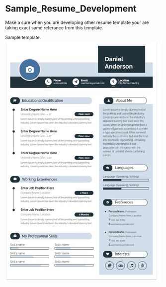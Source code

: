 # Sample_Resume_Development

Make a sure when you are developing other resume template your are taking exact same referance from this template.


Sample template.
![alt text](https://github.com/pratham98k/Sample_Resume_Development/blob/main/Sample-resume.jpg)
